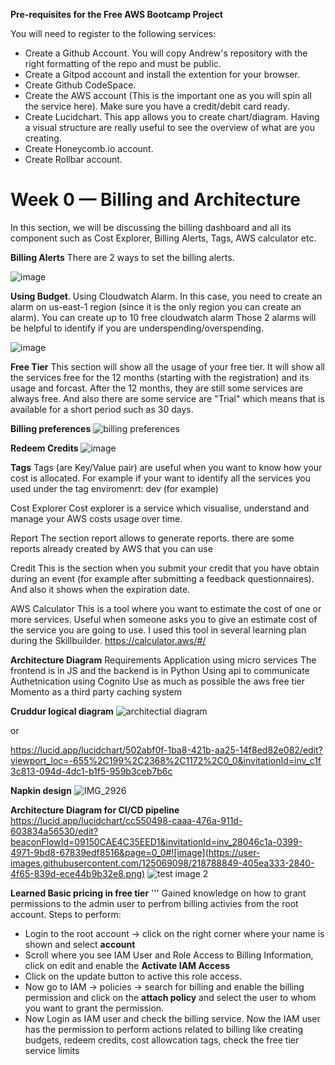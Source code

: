**Pre-requisites for the Free AWS Bootcamp Project**

You will need to register to the following services:

- Create a Github Account. You will copy Andrew's repository with the right formatting of the repo and must be public.
- Create a Gitpod account and install the extention for your browser.
- Create Github CodeSpace.
- Create the AWS account (This is the important one as you will spin all the service here). Make sure you have a credit/debit card ready.
- Create Lucidchart. This app allows you to create chart/diagram. Having a visual structure are really useful to see the overview of what are you creating.
- Create Honeycomb.io account.
- Create Rollbar account.


# Week 0 — Billing and Architecture
In this section, we will be discussing the billing dashboard and all its component such as Cost Explorer, Billing Alerts, Tags, AWS calculator etc.

**Billing Alerts**
There are 2 ways to set the billing alerts.

![image](https://user-images.githubusercontent.com/125069098/218822748-70c7bde9-e036-42e9-9e9d-e8e5c3fcf566.png)


**Using Budget**.
Using Cloudwatch Alarm. In this case, you need to create an alarm on us-east-1 region (since it is the only region you can create an alarm). You can create up to 10 free cloudwatch alarm
Those 2 alarms will be helpful to identify if you are underspending/overspending.

![image](https://user-images.githubusercontent.com/125069098/218820054-7a9d85d8-1424-4032-a62f-29a60d86c5cb.png)

**Free Tier**
This section will show all the usage of your free tier. It will show all the services free for the 12 months (starting with the registration) and its usage and forcast. After the 12 months, they are still some services are always free. And also there are some service are "Trial" which means that is available for a short period such as 30 days.

 **Billing preferences**
 ![billing preferences](https://user-images.githubusercontent.com/125069098/218819172-20b0e28a-7595-404b-a436-b189a59a7290.png)
 
 **Redeem Credits**
![image](https://user-images.githubusercontent.com/125069098/218821254-f318e889-9669-48a4-94ee-114faa157059.png)


**Tags**
Tags (are Key/Value pair) are useful when you want to know how your cost is allocated. For example if your want to identify all the services you used under the tag enviromenrt: dev (for example)

Cost Explorer
Cost explorer is a service which visualise, understand and manage your AWS costs usage over time.

Report
The section report allows to generate reports. there are some reports already created by AWS that you can use

Credit
This is the section when you submit your credit that you have obtain during an event (for example after submitting a feedback questionnaires). And also it shows when the expiration date.

AWS Calculator
This is a tool where you want to estimate the cost of one or more services. Useful when someone asks you to give an estimate cost of the service you are going to use. I used this tool in several learning plan during the Skillbuilder. https://calculator.aws/#/

**Architecture Diagram**
Requirements
Application using micro services
The frontend is in JS and the backend is in Python
Using api to communicate
Authetnication using Cognito
Use as much as possible the aws free tier
Momento as a third party caching system

**Cruddur logical diagram**
![architectial diagram](https://user-images.githubusercontent.com/125069098/218807933-4e7e27c5-96e8-4a19-b3d3-2f73ffd36379.png)

or

https://lucid.app/lucidchart/502abf0f-1ba8-421b-aa25-14f8ed82e082/edit?viewport_loc=-655%2C199%2C2368%2C1172%2C0_0&invitationId=inv_c1f3c813-094d-4dc1-b1f5-959b3ceb7b6c

**Napkin design**
![IMG_2926](https://user-images.githubusercontent.com/125069098/218804640-721831a0-bb3a-4a8d-a3c9-db57ff805c6c.JPG)



**Architecture Diagram for CI/CD pipeline**
https://lucid.app/lucidchart/cc550498-caaa-476a-911d-603834a56530/edit?beaconFlowId=09150CAE4C35EED1&invitationId=inv_28046c1a-0399-4971-9bd8-67839edf8516&page=0_0#![image](https://user-images.githubusercontent.com/125069098/218788849-405ea333-2840-4f65-839d-ece44b9b32e8.png)
![test image 2](https://user-images.githubusercontent.com/125069098/218806448-15c099ae-f35c-4331-9364-5fb6bd47e478.png)

**Learned Basic pricing in free tier**
'''
   Gained knowledge on how to grant permissions to the admin user to perfrom billing activies from the root account.
   Steps to perform:
   - Login to the root account -> click on the right corner where your name is shown and select **account** 
   - Scroll where you see IAM User and Role Access to Billing Information, click on edit and enable the **Activate IAM Access**
   - Click on the update button to active this role access.
   - Now go to IAM -> policies -> search for billing and enable the billing permission and click on the **attach policy** and select the user to whom you want to grant the permission.
   - Now Login as IAM user and check the billing service. Now the IAM user has the permission to perform actions related to billing like creating budgets, redeem credits, cost allowcation tags, check the free tier service limits
 

 



